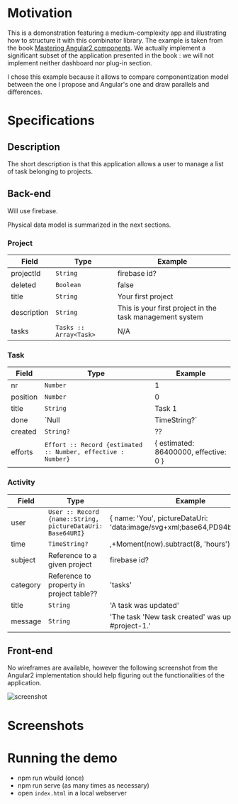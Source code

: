 # Motivation
This is a demonstration featuring a medium-complexity app and illustrating how to structure it with this combinator library. The example is taken from the book [Mastering Angular2 components](https://www.packtpub.com/web-development/mastering-angular-2-components). We actually implement a significant subset of the application presented in the book : we will not implement neither dashboard nor plug-in section.

I chose this example because it allows to compare componentization model between the one I propose and Angular's one and draw parallels and differences.

# Specifications
## Description
The short description is that this application allows a user to manage a list of task belonging to projects.

## Back-end
Will use firebase.

Physical data model is summarized in the next sections.

### Project
| Field | Type | Example 
|---|---|---
|projectId| `String` | firebase id?
|deleted | `Boolean` | false
|title | `String` | Your first project
|description | `String` | This is your first project in the task management system
|tasks | `Tasks :: Array<Task>` | N/A

### Task
| Field | Type | Example 
|---|---|---
|nr | `Number` | 1
|position | `Number` | 0
|title | `String` | Task 1
|done| `Null | TimeString?`| false
|created| `String?`| ??
|efforts| `Effort :: Record {estimated :: Number, effective : Number}` | { estimated: 86400000, effective: 0 }

### Activity
| Field | Type | Example 
|---|---|---
|user | `User :: Record {name::String, pictureDataUri: Base64URI}` | { name: 'You', pictureDataUri: 'data:image/svg+xml;base64,PD94bWwgd...vbj}
|time| `TimeString?`|,+Moment(now).subtract(8, 'hours')
|subject| Reference to a given project | firebase id?
|category| Reference to property in project table??  | 'tasks'
|title| `String` | 'A task was updated'
|message|`String`| 'The task \'New task created\' was updated on #project-1.'

## Front-end

No wireframes are available, however the following screenshot from the Angular2 implementation should help figuring out the functionalities of the application.

![screenshot](https://i.imgur.com/NXgJV2c.png) 

# Screenshots

# Running the demo
- npm run wbuild (once)
- npm run serve (as many times as necessary)
- open `index.html` in a local webserver
